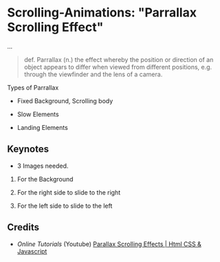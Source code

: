 # Scrolling-Animations: "Parrallax Scrolling Effect"

...

>def. Parrallax (n.)
the effect whereby the position or direction of an object appears to differ when viewed from different positions, e.g. through the viewfinder and the lens of a camera.

Types of Parrallax

- Fixed Background, Scrolling body

- Slow Elements

- Landing Elements

## Keynotes

+ 3 Images needed.

1) For the Background

2) For the right side to slide to the right

3) For the left side to slide to the left

## Credits

- _Online Tutorials_ (Youtube) [Parallax Scrolling Effects | Html CSS & Javascript](https://youtu.be/I3gv-GRlYvs)
